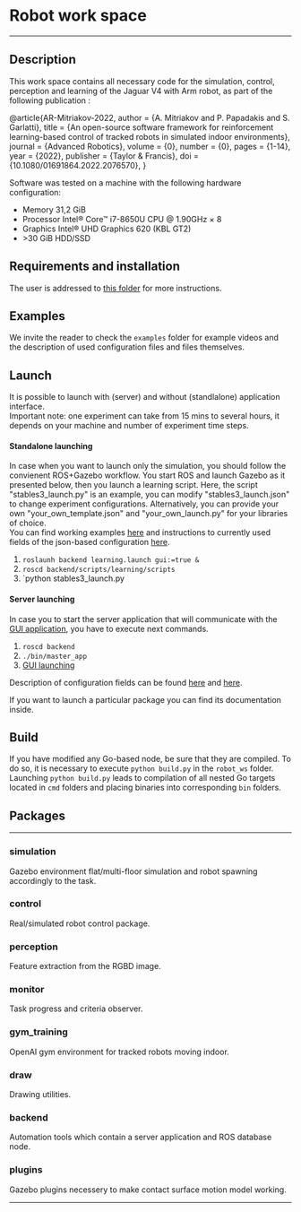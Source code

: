 # Robot work space
***
## Description
This work space contains all necessary code for the simulation, control, perception and learning of the Jaguar V4 with Arm robot, as part of the following publication :

@article{AR-Mitriakov-2022,
  author = {A. Mitriakov and P. Papadakis and S. Garlatti},
  title = {An open-source software framework for reinforcement learning-based control of tracked robots in simulated indoor environments},
  journal = {Advanced Robotics},
  volume = {0},
  number = {0},
  pages = {1-14},
  year  = {2022},
  publisher = {Taylor & Francis},
  doi = {10.1080/01691864.2022.2076570},
}

Software was tested on a machine with the following hardware configuration:
* Memory 31,2 GiB
* Processor Intel® Core™ i7-8650U CPU @ 1.90GHz × 8 
* Graphics Intel® UHD Graphics 620 (KBL GT2)
* \>30 GiB HDD/SSD

## Requirements and installation
The user is addressed to [this folder](https://github.com/gwaxG/robot_ws/tree/main/installation) for more instructions.

## Examples
We invite the reader to check the `examples` folder for example videos and the description of used configuration files and files themselves.  

## Launch

It is possible to launch with (server) and without (standlalone) application interface.  
Important note: one experiment can take from 15 mins to several hours, it depends on your machine and number of experiment time steps.

#### Standalone launching    
In case when you want to launch only the simulation, you should follow the convienent ROS+Gazebo workflow.
You start ROS and launch Gazebo as it presented below, then you launch a learning script. 
Here, the script "stables3_launch.py" is an example, you can modify "stables3_launch.json" to change experiment configurations.
Alternatively, you can provide your own "your_own_template.json" and "your_own_launch.py" for your libraries of choice.  
You can find working examples [here](https://github.com/gwaxG/robot_ws/tree/main/examples) and instructions to currently used fields of the json-based configuration [here](https://github.com/gwaxG/robot_ws/tree/main/backend).

1. `roslaunh backend learning.launch gui:=true &`  
2. `roscd backend/scripts/learning/scripts`  
3. `python stables3_launch.py

#### Server launching    
In case you to start the server application that will communicate with the [GUI application](http://github.com/gwaxG/robot-simu),
you have to execute next commands.

1. `roscd backend`   
2. `./bin/master_app`  
3. [GUI launching](http://github.com/gwaxG/robot-simu)  

Description of configuration fields can be found [here](https://github.com/gwaxG/robot_ws/tree/main/backend) and [here](https://github.com/gwaxG/robot_ws/tree/main/examples).  

If you want to launch a particular package you can find its documentation inside.



## Build 
If you have modified any Go-based node, be sure that they are compiled.
To do so, it is necessary to execute `python build.py` in the `robot_ws` folder.
Launching `python build.py` leads to compilation of all nested Go targets located in `cmd` folders and placing binaries into corresponding `bin` folders.

## Packages
***
### simulation
Gazebo environment flat/multi-floor simulation and robot spawning accordingly to the task.
### control
Real/simulated robot control package.
### perception
Feature extraction from the RGBD image.
### monitor
Task progress and criteria observer.
### gym_training
OpenAI gym environment for tracked robots moving indoor.
### draw
Drawing utilities.
### backend
Automation tools which contain a server application and ROS database node.
### plugins
Gazebo plugins necessery to make contact surface motion model working.
***


